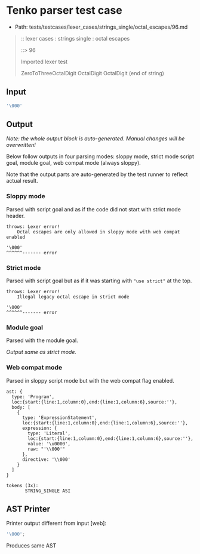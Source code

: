 # Tenko parser test case

- Path: tests/testcases/lexer_cases/strings_single/octal_escapes/96.md

> :: lexer cases : strings single : octal escapes
>
> ::> 96
>
> Imported lexer test
>
> ZeroToThreeOctalDigit OctalDigit OctalDigit (end of string)

## Input

`````js
'\000'
`````

## Output

_Note: the whole output block is auto-generated. Manual changes will be overwritten!_

Below follow outputs in four parsing modes: sloppy mode, strict mode script goal, module goal, web compat mode (always sloppy).

Note that the output parts are auto-generated by the test runner to reflect actual result.

### Sloppy mode

Parsed with script goal and as if the code did not start with strict mode header.

`````
throws: Lexer error!
    Octal escapes are only allowed in sloppy mode with web compat enabled

'\000'
^^^^^^------- error
`````

### Strict mode

Parsed with script goal but as if it was starting with `"use strict"` at the top.

`````
throws: Lexer error!
    Illegal legacy octal escape in strict mode

'\000'
^^^^^^------- error
`````


### Module goal

Parsed with the module goal.

_Output same as strict mode._

### Web compat mode

Parsed in sloppy script mode but with the web compat flag enabled.

`````
ast: {
  type: 'Program',
  loc:{start:{line:1,column:0},end:{line:1,column:6},source:''},
  body: [
    {
      type: 'ExpressionStatement',
      loc:{start:{line:1,column:0},end:{line:1,column:6},source:''},
      expression: {
        type: 'Literal',
        loc:{start:{line:1,column:0},end:{line:1,column:6},source:''},
        value: '\u0000',
        raw: "'\\000'"
      },
      directive: '\\000'
    }
  ]
}

tokens (3x):
       STRING_SINGLE ASI
`````


## AST Printer

Printer output different from input [web]:

````js
'\000';
````

Produces same AST
